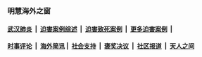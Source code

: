 
### 明慧海外之窗

####  [武汉肺炎](indexes/365.md?t=01051500) &nbsp;|&nbsp;  [迫害案例综述](indexes/328.md?t=01051500) &nbsp;|&nbsp; [迫害致死案例](indexes/277.md?t=01051500)  &nbsp;|&nbsp; [更多迫害案例](indexes/81.md?t=01051500)  &nbsp;|&nbsp; 
####  [时事评论](indexes/251.md?t=01051500) &nbsp;|&nbsp; [海外简讯](indexes/245.md?t=01051500)&nbsp;|&nbsp;  [社会支持](indexes/140.md?t=01051500) &nbsp;|&nbsp; [褒奖决议](indexes/282.md?t=01051500) &nbsp;|&nbsp; [社区报道](indexes/91.md?t=01051500)  &nbsp;|&nbsp; [天人之间](indexes/78.md?t=01051500) 

